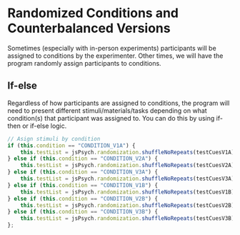 # Randomized Conditions and Counterbalanced Versions

Sometimes (especially with in-person experiments) participants will be assigned to conditions by the experimenter. Other times, we will have the program randomly assign participants to conditions. 

## If-else

Regardless of how participants are assigned to conditions, the program will need to present different stimuli/materials/tasks depending on what condition(s) that participant was assigned to. You can do this by using if-then or if-else logic.

```js
// Asign stimuli by condition
if (this.condition == "CONDITION_V1A") {
    this.testList = jsPsych.randomization.shuffleNoRepeats(testCuesV1A);
} else if (this.condition == "CONDITION_V2A") {
    this.testList = jsPsych.randomization.shuffleNoRepeats(testCuesV2A);
} else if (this.condition == "CONDITION_V3A") {
    this.testList = jsPsych.randomization.shuffleNoRepeats(testCuesV3A);
} else if (this.condition == "CONDITION_V1B") {
    this.testList = jsPsych.randomization.shuffleNoRepeats(testCuesV1B);
} else if (this.condition == "CONDITION_V2B") {
    this.testList = jsPsych.randomization.shuffleNoRepeats(testCuesV2B);
} else if (this.condition == "CONDITION_V3B") {
    this.testList = jsPsych.randomization.shuffleNoRepeats(testCuesV3B);
};

```

